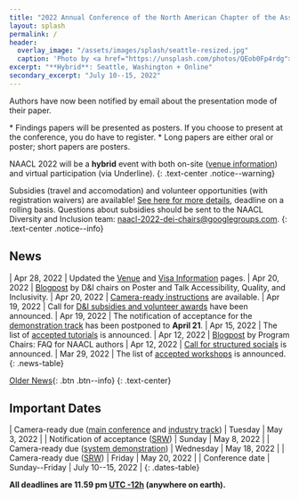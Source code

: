 ```yaml
---
title: "2022 Annual Conference of the North American Chapter of the Association for Computational Linguistics"
layout: splash
permalink: /
header:
  overlay_image: "/assets/images/splash/seattle-resized.jpg"
  caption: 'Photo by <a href="https://unsplash.com/photos/QEob0Fp4rdg">Zhifei Zhou</a> on <a href="http://www.unsplash.com">Unsplash</a>'
excerpt: "**Hybrid**: Seattle, Washington + Online"
secondary_excerpt: "July 10--15, 2022"
---
```


<style>
.news-table tr td:nth-child(1) { font-weight: bold; width: 10em; }
</style>

<div markdown="1" class="notice--info">
<p class="text-center">Authors have now been notified by email about the presentation mode of their paper.</p>
* Findings papers will be presented as posters. If you choose to present at the conference, you do have to register.
* Long papers are either oral or poster; short papers are posters.
</div>

NAACL 2022 will be a **hybrid** event with both on-site ([venue information](/venue/)) and virtual participation (via Underline).
{: .text-center .notice--warning}

Subsidies (travel and accomodation) and volunteer opportunities (with registration waivers) are available! [See here for more details](/blog/subsidies/), deadline on a rolling basis.
Questions about subsidies should be sent to the NAACL Diversity and Inclusion team: <naacl-2022-dei-chairs@googlegroups.com>.
{: .text-center .notice--info}

## News

| Apr 28, 2022 | Updated the [Venue](/venue/) and [Visa Information](/visa-info/) pages.
| Apr 20, 2022 | [Blogpost](/blog/poster-talk-accessibility-quality-inclusivity/) by D&I chairs on Poster and Talk Accessibility, Quality, and Inclusivity.
| Apr 20, 2022 | [Camera-ready instructions](/blog/camera-ready) are available. 
| Apr 19, 2022 | Call for [D&I subsidies and volunteer awards](/blog/subsidies/) have been announced. 
| Apr 19, 2022 | The notification of acceptance for the [demonstration track](/calls/demos/#important-dates) has been postponed to **April 21**.
| Apr 15, 2022 | The list of [accepted tutorials](/program/tutorials/) is announced.
| Apr 12, 2022 | [Blogpost](/blog/authors-faq) by Program Chairs: FAQ for NAACL authors
| Apr 12, 2022 | [Call for structured socials](/blog/structured-social/) is announced.
| Mar 29, 2022 | The list of [accepted workshops](/program/workshops/) is announced.
{: .news-table}

<!-- Note: When this table is too full, move some to the archive page. -->
[Older News](/archive/){: .btn .btn--info}
{: .text-center}

## Important Dates

<style>
.dates-table del { color: #888; }
</style>

| Camera-ready due ([main conference](/calls/papers/) and [industry track](/calls/industry/)) | Tuesday | May 3, 2022 |
| Notification of acceptance ([SRW](/calls/srw/)) | Sunday | May 8, 2022 |
| Camera-ready due ([system demonstration](/calls/demos/)) | Wednesday | May 18, 2022 |
| Camera-ready due ([SRW](/calls/srw/)) | Friday | May 20, 2022 |
| Conference date | Sunday--Friday | July 10--15, 2022 |
{: .dates-table}

<b>All deadlines are 11.59 pm <a target="_blank" href="https://www.timeanddate.com/time/zone/timezone/utc-12">UTC -12h</a> (anywhere on earth).</b>
